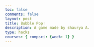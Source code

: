 ```yaml
---
toc: false
comments: false
layout: post
title: Bubble Pop!
description: A game made by shaurya A.
type: hacks
courses: { compsci: {week: 1} }
---
```



<!DOCTYPE html>
<html>
<head>
 <title>Basic Bust-a-Move / Puzzle Bobble / Bubble Shooter HTML Game</title>
 <meta charset="UTF-8">
 <style>
 html, body {
   height: 100%;
   margin: 0;
 }


 body {
   background: black;
   display: flex;
   align-items: center;
   justify-content: center;
 }
 </style>
</head>
<body>
<canvas width="271" height="392" id="game"></canvas>
<script>
const canvas = document.getElementById('game');
const context = canvas.getContext('2d');


// puzzle bubble is played on a hex grid. instead of doing complicated
// math of working with a hex grid, we can just fill the screen with
// bubbles in their correct positions. each bubble will start inactive,
// meaning we pretend the bubble isn't there (don't draw it or count
// it for collision). when the bubble we shoot collides with a wall
// or another active bubble, we just find the closest inactive bubble
// and make it active with the same color as the shot bubble. this
// gives the illusion of the bubble snapping to a grid
const grid = 32;


// each even row is 8 bubbles long and each odd row is 7 bubbles long.
// the level consists of 4 rows of bubbles of 4 colors: red, orange,
// green, and yellow
const level1 = [
 ['R','R','Y','Y','B','B','G','G'],
 ['R','R','Y','Y','B','B','G'],
 ['B','B','G','G','R','R','Y','Y'],
 ['B','G','G','R','R','Y','Y']
];


// create a mapping between color short code (R, G, B, Y) and color name
const colorMap = {
 'R': 'red',
 'G': 'green',
 'B': 'blue',
 'Y': 'yellow'
};
const colors = Object.values(colorMap);


// use a 1px gap between each bubble
const bubbleGap = 1;


// the size of the outer walls for the game
const wallSize = 4;
const bubbles = [];
let particles = [];


// helper function to convert deg to radians
function degToRad(deg) {
 return (deg * Math.PI) / 180;
}


// rotate a point by an angle
function rotatePoint(x, y, angle) {
 let sin = Math.sin(angle);
 let cos = Math.cos(angle);


 return {
   x: x * cos - y * sin,
   y: x * sin + y * cos
 };
}


// get a random integer between the range of [min,max]
// @see https://stackoverflow.com/a/1527820/2124254
function getRandomInt(min, max) {
 min = Math.ceil(min);
 max = Math.floor(max);


 return Math.floor(Math.random() * (max - min + 1)) + min;
}


// get the distance between two points
function getDistance(obj1, obj2) {
 const distX = obj1.x - obj2.x;
 const distY = obj1.y - obj2.y;
 return Math.sqrt(distX * distX + distY * distY);
}


// check for collision between two circles
function collides(obj1, obj2) {
 return getDistance(obj1, obj2) < obj1.radius + obj2.radius;
}


// find the closest bubbles that collide with the object
function getClosestBubble(obj, activeState = false) {
 const closestBubbles = bubbles
   .filter(bubble => bubble.active == activeState && collides(obj, bubble));


 if (!closestBubbles.length) {
   return;
 }


 return closestBubbles
   // turn the array of bubbles into an array of distances
   .map(bubble => {
     return {
       distance: getDistance(obj, bubble),
       bubble
     }
   })
   .sort((a, b) => a.distance - b.distance)[0].bubble;
}


// create the bubble grid bubble. passing a color will create
// an active bubble
function createBubble(x, y, color) {
 const row = Math.floor(y / grid);
 const col = Math.floor(x / grid);


 // bubbles on odd rows need to start half-way on the grid
 const startX = row % 2 === 0 ? 0 : 0.5 * grid;


 // because we are drawing circles we need the x/y position
 // to be the center of the circle instead of the top-left
 // corner like you would for a square
 const center = grid / 2;


 bubbles.push({
   x: wallSize + (grid + bubbleGap) * col + startX + center,


   // the bubbles are closer on the y axis so we subtract 4 on every
   // row
   y: wallSize + (grid + bubbleGap - 4) * row + center,


   radius: grid / 2,
   color: color,
   active: color ? true : false
 });
}


// get all bubbles that touch the passed in bubble
function getNeighbors(bubble) {
 const neighbors = [];


 // check each of the 6 directions by "moving" the bubble by a full
 // grid in each of the 6 directions (60 degree intervals)
 // @see https://www.redblobgames.com/grids/hexagons/#angles
 const dirs = [
   // right
   rotatePoint(grid, 0, 0),
   // up-right
   rotatePoint(grid, 0, degToRad(60)),
   // up-left
   rotatePoint(grid, 0, degToRad(120)),
   // left
   rotatePoint(grid, 0, degToRad(180)),
   // down-left
   rotatePoint(grid, 0, degToRad(240)),
   // down-right
   rotatePoint(grid, 0, degToRad(300))
 ];


 for (let i = 0; i < dirs.length; i++) {
   const dir = dirs[i];


   const newBubble = {
     x: bubble.x + dir.x,
     y: bubble.y + dir.y,
     radius: bubble.radius
   };
   const neighbor = getClosestBubble(newBubble, true);
   if (neighbor && neighbor !== bubble && !neighbors.includes(neighbor)) {
     neighbors.push(neighbor);
   }
 }


 return neighbors;
}


// remove bubbles that create a match of 3 colors
function removeMatch(targetBubble) {
 const matches = [targetBubble];


 bubbles.forEach(bubble => bubble.processed = false);
 targetBubble.processed = true;


 // loop over the neighbors of matching colors for more matches
 let neighbors = getNeighbors(targetBubble);
 for (let i = 0; i < neighbors.length; i++) {
   let neighbor = neighbors[i];


   if (!neighbor.processed) {
     neighbor.processed = true;


     if (neighbor.color === targetBubble.color) {
       matches.push(neighbor);
       neighbors = neighbors.concat(getNeighbors(neighbor));
     }
   }
 }


 if (matches.length >= 3) {
   matches.forEach(bubble => {
     bubble.active = false;
   });
 }
}


// make any floating bubbles (bubbles that don't have a bubble chain
// that touch the ceiling) drop down the screen
function dropFloatingBubbles() {
 const activeBubbles = bubbles.filter(bubble => bubble.active);
 activeBubbles.forEach(bubble => bubble.processed = false);


 // start at the bubbles that touch the ceiling
 let neighbors = activeBubbles
   .filter(bubble => bubble.y - grid <= wallSize);


 // process all bubbles that form a chain with the ceiling bubbles
 for (let i = 0; i < neighbors.length; i++) {
   let neighbor = neighbors[i];


   if (!neighbor.processed) {
     neighbor.processed = true;
     neighbors = neighbors.concat(getNeighbors(neighbor));
   }
 }


 // any bubble that is not processed doesn't touch the ceiling
 activeBubbles
   .filter(bubble => !bubble.processed)
   .forEach(bubble => {
     bubble.active = false;
     // create a particle bubble that falls down the screen
     particles.push({
       x: bubble.x,
       y: bubble.y,
       color: bubble.color,
       radius: bubble.radius,
       active: true
     });
   });
}


// fill the grid with inactive bubbles
for (let row = 0; row < 10; row++) {
 for (let col = 0; col < (row % 2 === 0 ? 8 : 7); col++) {
   // if the level has a bubble at the location, create an active
   // bubble rather than an inactive one
   const color = level1[row]?.[col];
   createBubble(col * grid, row * grid, colorMap[color]);
 }
}


const curBubblePos = {
 // place the current bubble horizontally in the middle of the screen
 x: canvas.width / 2,
 y: canvas.height - grid * 1.5
};
const curBubble = {
 x: curBubblePos.x,
 y: curBubblePos.y,
 color: 'red',
 radius: grid / 2,  // a circles radius is half the width (diameter)


 // how fast the bubble should go in either the x or y direction
 speed: 8,


 // bubble velocity
 dx: 0,
 dy: 0
};


// angle (in radians) of the shooting arrow
let shootDeg = 0;


// min/max angle (in radians) of the shooting arrow
const minDeg = degToRad(-60);
const maxDeg = degToRad(60);


// the direction of movement for the arrow (-1 = left, 1 = right)
let shootDir = 0;


// reset the bubble to shoot to the bottom of the screen
function getNewBubble() {
 curBubble.x = curBubblePos.x;
 curBubble.y = curBubblePos.y;
 curBubble.dx = curBubble.dy = 0;


 const randInt = getRandomInt(0, colors.length - 1);
 curBubble.color = colors[randInt];
}


// handle collision between the current bubble and another bubble
function handleCollision(bubble) {
 bubble.color = curBubble.color;
 bubble.active = true;
 getNewBubble();
 removeMatch(bubble);
 dropFloatingBubbles();
}


// game loop
function loop() {
 requestAnimationFrame(loop);
 context.clearRect(0,0,canvas.width,canvas.height);


 // move the shooting arrow
 shootDeg = shootDeg + degToRad(2) * shootDir;


 // prevent shooting arrow from going below/above min/max
 if (shootDeg < minDeg) {
   shootDeg = minDeg;
 }
 else if (shootDeg > maxDeg) {
   shootDeg = maxDeg
 }


 // move current bubble by it's velocity
 curBubble.x += curBubble.dx;
 curBubble.y += curBubble.dy;


 // prevent bubble from going through walls by changing its velocity
 if (curBubble.x - grid / 2 < wallSize) {
   curBubble.x = wallSize + grid / 2;
   curBubble.dx *= -1;
 }
 else if (curBubble.x + grid / 2 > canvas.width - wallSize) {
   curBubble.x = canvas.width - wallSize - grid / 2;
   curBubble.dx *= -1;
 }


 // check to see if bubble collides with the top wall
 if (curBubble.y - grid / 2 < wallSize) {
   // make the closest inactive bubble active
   const closestBubble = getClosestBubble(curBubble);
   handleCollision(closestBubble);
 }


 // check to see if bubble collides with another bubble
 for (let i = 0; i < bubbles.length; i++) {
   const bubble = bubbles[i];


   if (bubble.active && collides(curBubble, bubble)) {
     const closestBubble = getClosestBubble(curBubble);
     if (!closestBubble)  {
       window.alert('Game Over');
       window.location.reload();
     }


     if (closestBubble) {
       handleCollision(closestBubble);
     }
   }
 }


 // move bubble particles
 particles.forEach(particle => {
   particle.y += 8;
 });


 // remove particles that went off the screen
 particles = particles.filter(particles => particles.y < canvas.height - grid / 2);


 // draw walls
 context.fillStyle = 'lightgrey';
 context.fillRect(0, 0, canvas.width, wallSize);
 context.fillRect(0, 0, wallSize, canvas.height);
 context.fillRect(canvas.width - wallSize, 0, wallSize, canvas.height);


 // draw bubbles and particles
 bubbles.concat(particles).forEach(bubble => {
   if (!bubble.active) return;
   context.fillStyle = bubble.color;


   // draw a circle
   context.beginPath();
   context.arc(bubble.x, bubble.y, bubble.radius, 0, 2 * Math.PI);
   context.fill();
 });


 // draw fire arrow. since we're rotating the canvas we need to save
 // the state and restore it when we're done
 context.save();


 // move to the center of the rotation (the middle of the bubble)
 context.translate(curBubblePos.x, curBubblePos.y);
 context.rotate(shootDeg);


 // move to the top-left corner of or fire arrow
 context.translate(0, -grid / 2 * 4.5);


 // draw arrow ↑
 context.strokeStyle = 'white';
 context.lineWidth = 2;
 context.beginPath();
 context.moveTo(0, 0);
 context.lineTo(0, grid * 2);
 context.moveTo(0, 0);
 context.lineTo(-10, grid * 0.4);
 context.moveTo(0, 0);
 context.lineTo(10, grid * 0.4);
 context.stroke();


 context.restore();


 // draw current bubble
 context.fillStyle = curBubble.color;
 context.beginPath();
 context.arc(curBubble.x, curBubble.y, curBubble.radius, 0, 2 * Math.PI);
 context.fill();
}


// listen for keyboard events to move the fire arrow
document.addEventListener('keydown', (e) => {
 if (e.code === 'ArrowLeft') {
   shootDir = -1;
 }
 else if (e.code === 'ArrowRight') {
   shootDir = 1;
 }


 // if the current bubble is not moving we can launch it
 if (e.code === 'Space' &&  curBubble.dx === 0 && curBubble.dy === 0) {
   // convert an angle to x/y
   curBubble.dx = Math.sin(shootDeg) * curBubble.speed;
   curBubble.dy = -Math.cos(shootDeg) * curBubble.speed;
 }
});


// listen for keyboard events to stop moving the fire arrow if key is
// released
document.addEventListener('keyup', (e) => {
 if (
   // only reset shoot dir if the released key is also the current
   // direction of movement. otherwise if you press down both arrow
   // keys at the same time and then release one of them, the arrow
   // stops moving even though you are still pressing a key
   (e.code === 'ArrowLeft' && shootDir === -1) ||
   (e.code === 'ArrowRight' && shootDir === 1)
 ) {
   shootDir = 0;
 }
});


// start the game
requestAnimationFrame(loop);
</script>
</body>
</html>

